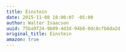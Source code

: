 ```yaml
---
title: Einstein
date: 2015-11-08 18:00:07 -05:00
author: Walter Isaacson
uuid: 75ba9f24-9b09-4d3d-94b8-0dc8cfb6da2d
original_title: Einstein
amazon: true
---
```


